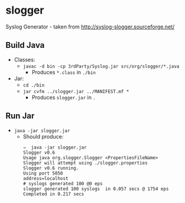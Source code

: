 # slogger
Syslog Generator - taken from http://syslog-slogger.sourceforge.net/

## Build Java
- Classes:
  - `javac -d bin -cp 3rdParty/Syslog.jar src/org/slogger/*.java`
    - Produces `*.class` in `./bin`
- Jar:
  - `cd ./bin`
  - `jar cvfm ../slogger.jar ../MANIFEST.mf *`
    - Produces `slogger.jar` in `.`

## Run Jar
- `java -jar slogger.jar`
  - Should produce:
    ```
    ⇒  java -jar slogger.jar
    Slogger v0.6
    Usage java org.slogger.Slogger <PropertiesFileName>
    Slogger will attempt using ./slogger.properties
    Slogger v0.6 running.
    Using port 5050
    address=localhost
    # syslogs generated 100 @0 eps
    slogger generated 100 syslogs  in 0.057 secs @ 1754 eps
    Completed in 0.217 secs
    ```
